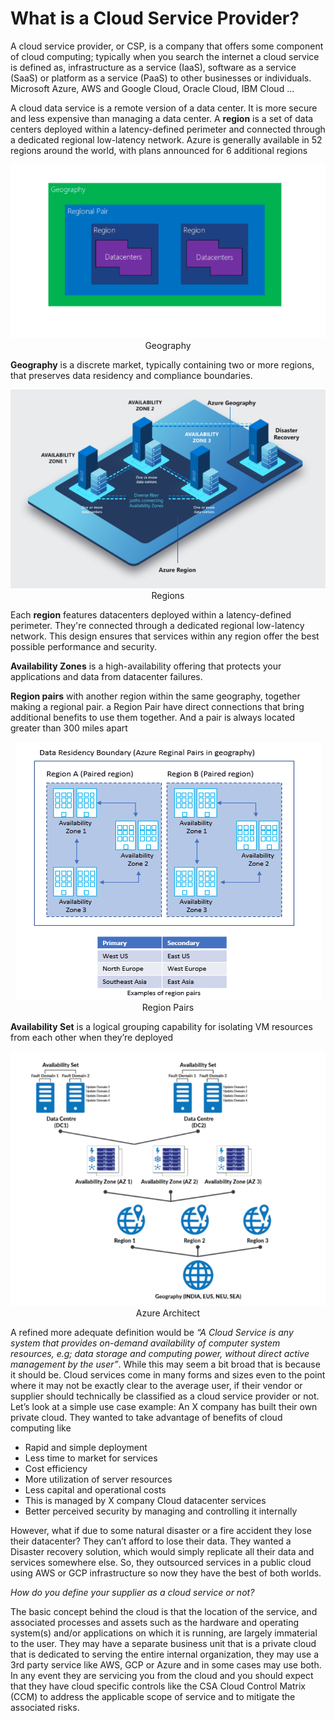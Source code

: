 # What is a Cloud Service Provider?

A cloud service provider, or CSP, is a company that offers some component of cloud computing; typically when you search the internet a cloud service is defined as, infrastructure as a service (IaaS), software as a service (SaaS) or platform as a service (PaaS) to other businesses or individuals.  Microsoft Azure, AWS and Google Cloud, Oracle Cloud, IBM Cloud ... 

A cloud data service is a remote version of a data center. It is more secure and less expensive than managing a data center. A **region** is a set of data centers deployed within a latency-defined perimeter and connected through a dedicated regional low-latency network. Azure is generally available in 52 regions around the world, with plans announced for 6 additional regions


<p align="center">
  <img  src="https://github.com/okansungur/drafts/blob/main/iot_images/geo.png"><br/>
  Geography
</p>

**Geography** is a discrete market, typically containing two or more regions, that preserves data residency and compliance boundaries.

<p align="center">
  <img  src="https://github.com/okansungur/drafts/blob/main/iot_images/regionazure.png"><br/>
  Regions
</p>

Each  **region** features datacenters deployed within a latency-defined perimeter. They're connected through a dedicated regional low-latency network. This design ensures that  services within any region offer the best possible performance and security.



**Availability Zones** is a high-availability offering that protects your applications and data from datacenter failures.

**Region pairs** with another region within the same geography, together making a regional pair.  a Region Pair have direct connections that bring additional benefits to use them together. And a pair is always located greater than 300 miles apart 


<p align="center">
  <img  src="https://github.com/okansungur/drafts/blob/main/iot_images/region1.png"><br/>
  Region Pairs
</p>

**Availability Set** is a logical grouping capability for isolating VM resources from each other when they’re deployed

<p align="center">
  <img  src="https://github.com/okansungur/drafts/blob/main/iot_images/azurearchitect.png"><br/>
  Azure Architect
</p>


A refined more adequate definition would be *“A Cloud Service is any system that provides on-demand availability of computer system resources, e.g; data storage and computing power, without direct active management by the user”*. While this may seem a bit broad that is because it should be. Cloud services come in many forms and sizes even to the point where it may not be exactly clear to the average user, if their vendor or supplier should technically be classified as a cloud service provider or not.
Let’s look at a simple use case example:
An X company has built their own private cloud. They wanted to take advantage of benefits of cloud computing like

-	Rapid and simple deployment
-	Less time to market for services
-	Cost efficiency
-	More utilization of server resources
-	Less capital and operational costs
-	This is managed by X company Cloud datacenter services
-	Better perceived security by managing and controlling it internally


However, what if due to some natural disaster or a fire accident they lose their datacenter? 
They can’t afford to lose their data. They wanted a Disaster recovery solution, which would simply replicate all their data and services somewhere else. So, they outsourced services in a public cloud using AWS or GCP infrastructure so now they have the best of both worlds.

*How do you define your supplier as a cloud service or not?*

The basic concept behind the cloud is that the location of the service, and associated processes and assets such as the hardware and operating system(s) and/or applications on which it is running, are largely immaterial to the user. They may have a separate business unit that is a private cloud that is dedicated to serving the entire internal organization, they may use a 3rd party service like AWS, GCP or Azure and in some cases may use both. In any event they are servicing you from the cloud and you should expect that they have cloud specific controls like the CSA Cloud Control Matrix (CCM) to address the applicable scope of service and to mitigate the associated risks.

